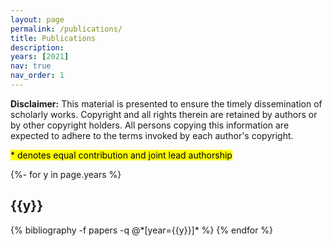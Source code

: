 ```yaml
---
layout: page
permalink: /publications/
title: Publications
description:
years: [2021]
nav: true
nav_order: 1
---
```

<!-- _pages/publications.md -->
<div class="publications">
<p> <strong>Disclaimer:</strong> This material is presented to ensure the timely dissemination of scholarly works. Copyright and all rights therein are retained by authors or by other copyright holders. All persons copying this information are expected to adhere to the terms invoked by each author's copyright. </p>
<p><mark>* denotes equal contribution and joint lead authorship</mark></p>

{%- for y in page.years %}
  <h2 class="year">{{y}}</h2>
  {% bibliography -f papers -q @*[year={{y}}]* %}
{% endfor %}

</div>
